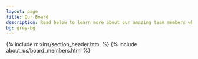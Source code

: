 ```yaml
---
layout: page
title: Our Board
description: Read below to learn more about our amazing team members who keep things running day in and day out at Ruby for Good.
bg: grey-bg
---
```


{% include mixins/section_header.html %}
{% include about_us/board_members.html %}
